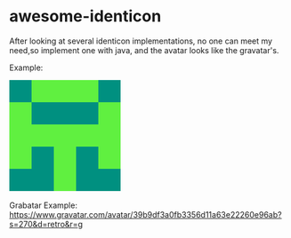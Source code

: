 # awesome-identicon
After looking at several identicon implementations, no one can meet my need,so implement one with java, and the avatar looks like the gravatar's.

Example:

![image](test.png)

Grabatar Example: https://www.gravatar.com/avatar/39b9df3a0fb3356d11a63e22260e96ab?s=270&d=retro&r=g

